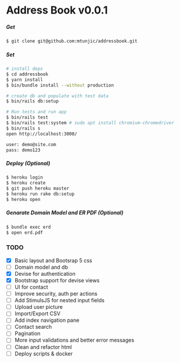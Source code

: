 # Address Book v0.0.1

##### Get
```sh 
$ git clone git@github.com:mtunjic/addressbook.git
```

##### Set
```sh 
# install deps
$ cd addressbook 
$ yarn install
$ bin/bundle install --without production

# create db and populate with test data 
$ bin/rails db:setup

# Run tests and run app 
$ bin/rails test  
$ bin/rails test:system # sudo apt install chromium-chromedriver 
$ bin/rails s 
open http://localhost:3000/

user: demo@site.com
pass: demo123
```

##### Deploy (Optional)
```sh 
$ heroku login
$ heroku create
$ git push heroku master
$ heroku run rake db:setup
$ heroku open
```

##### Genarate Domain Model and ER PDF (Optional)
```sh 
$ bundle exec erd
$ open erd.pdf
```

### TODO
- [x] Basic layout and Bootsrap 5 css
- [ ] Domain model and db
- [x] Devise for authentication
- [x] Bootstrap support for devise views
- [ ] UI for contact
- [ ] Improve security, auth per actions
- [ ] Add StimulsJS for nested input fields 
- [ ] Upload user picture
- [ ] Import/Export CSV 
- [ ] Add index navigation pane 
- [ ] Contact search
- [ ] Pagination
- [ ] More input validations and better error messages 
- [ ] Clean and refactor html
- [ ] Deploy scripts & docker
